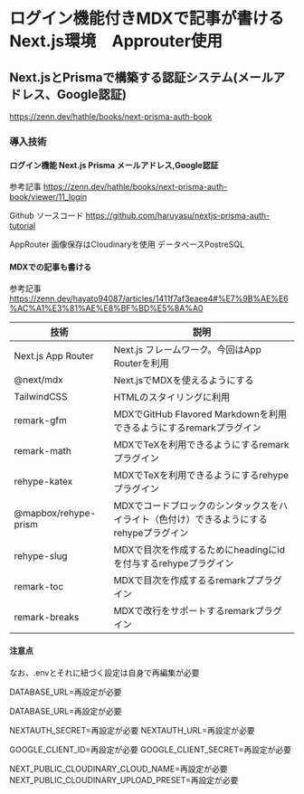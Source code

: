 # ログイン機能付きMDXで記事が書けるNext.js環境　Approuter使用

## Next.jsとPrismaで構築する認証システム(メールアドレス、Google認証)

https://zenn.dev/hathle/books/next-prisma-auth-book


### 導入技術

#### ログイン機能 Next.js Prisma メールアドレス,Google認証　

参考記事
https://zenn.dev/hathle/books/next-prisma-auth-book/viewer/11_login

Github ソースコード
https://github.com/haruyasu/nextjs-prisma-auth-tutorial

AppRouter
画像保存はCloudinaryを使用
データベースPostreSQL

#### MDXでの記事も書ける

参考記事
https://zenn.dev/hayato94087/articles/1411f7af3eaee4#%E7%9B%AE%E6%AC%A1%E3%81%AE%E8%BF%BD%E5%8A%A0

| 技術                  | 説明                                             |
|-----------------------|--------------------------------------------------|
| Next.js App Router    | Next.js フレームワーク。今回はApp Routerを利用   |
| @next/mdx             | Next.jsでMDXを使えるようにする                 |
| TailwindCSS           | HTMLのスタイリングに利用                         |
| remark-gfm            | MDXでGitHub Flavored Markdownを利用できるようにするremarkプラグイン  |
| remark-math           | MDXでTeXを利用できるようにするremarkプラグイン |
| rehype-katex          | MDXでTeXを利用できるようにするrehypeプラグイン |
| @mapbox/rehype-prism  | MDXでコードブロックのシンタックスをハイライト（色付け）できるようにするrehypeプラグイン |
| rehype-slug           | MDXで目次を作成するためにheadingにidを付与するrehypeプラグイン |
| remark-toc            | MDXで目次を作成するるremarkププラグイン         |
| remark-breaks         | MDXで改行をサポートするremarkプラグイン         |

#### 注意点

なお、.envとそれに紐づく設定は自身で再編集が必要

DATABASE_URL=再設定が必要

 DATABASE_URL=再設定が必要

NEXTAUTH_SECRET=再設定が必要
NEXTAUTH_URL=再設定が必要

GOOGLE_CLIENT_ID=再設定が必要
GOOGLE_CLIENT_SECRET=再設定が必要

NEXT_PUBLIC_CLOUDINARY_CLOUD_NAME=再設定が必要
NEXT_PUBLIC_CLOUDINARY_UPLOAD_PRESET=再設定が必要







